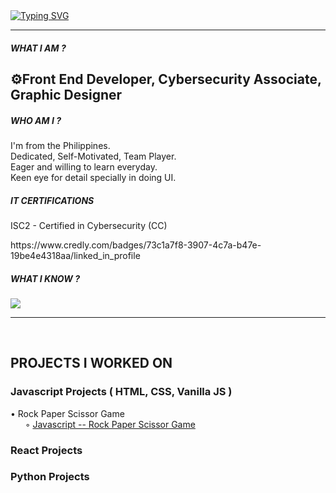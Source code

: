 <a href="https://git.io/typing-svg">
    <img src="https://readme-typing-svg.herokuapp.com?font=Fira+Code&size=40&pause=1000&random=false&width=805&height=65&lines=I'm+THERENZE+STEPHEN+AMANTE" alt="Typing SVG" />
</a>

<hr>
<h5>WHAT I AM ?</h5>
<h2>⚙️Front End Developer, Cybersecurity Associate, Graphic Designer</h2>


<h5>WHO AM I ?</h5>
<p>
  I'm from the Philippines.<br>
  Dedicated, Self-Motivated, Team Player. <br> 
  Eager and willing to learn everyday.<br>
  Keen eye for detail specially in doing UI.
</p>

<h5>IT CERTIFICATIONS</h5>
<p>ISC2 - Certified in Cybersecurity (CC)</p>
https://www.credly.com/badges/73c1a7f8-3907-4c7a-b47e-19be4e4318aa/linked_in_profile

<p align="left">
  <h5>WHAT I KNOW ?</h5>
  <a href="https://skillicons.dev">
    <img src="https://skillicons.dev/icons?i=html,css,sass,bootstrap,js,react,python,git,photoshop,illustrator"/>
  </a>
</p>

<hr><br>
<h2>PROJECTS I WORKED ON</h2>

<p>
<h3>Javascript Projects ( HTML, CSS, Vanilla JS )</h3>  
    <p> • Rock Paper Scissor Game<br>
        &nbsp; &nbsp; &nbsp; &#9702; <a href="https://github.com/therenze/Javascript--Rock-Paper-Scissor-Game.git" target="_blank">Javascript -- Rock Paper Scissor Game</a>
    </p>
<h3>React Projects</h3> 
<h3>Python Projects</h3> 

